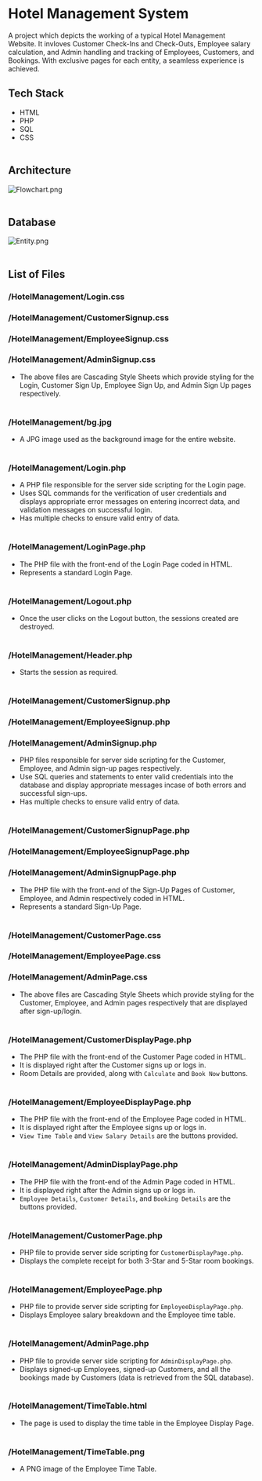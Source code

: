 # Hotel Management System
A project which depicts the working of a typical Hotel Management Website. It invloves Customer Check-Ins and Check-Outs, Employee salary calculation, and Admin handling and tracking of Employees, Customers, and Bookings. With exclusive pages for each entity, a seamless experience is achieved.

## Tech Stack
- HTML
- PHP
- SQL
- CSS
<br><br>

## Architecture
![Flowchart.png](https://www.dropbox.com/s/h2pi55d5eafdpwr/Flowchart.png?dl=0&raw=1)
<br><br>

## Database
![Entity.png](https://www.dropbox.com/s/fl78d1pt22ng6i4/Flowchart.png?dl=0&raw=1)
<br><br>

## List of Files
### /HotelManagement/Login.css
### /HotelManagement/CustomerSignup.css
### /HotelManagement/EmployeeSignup.css
### /HotelManagement/AdminSignup.css
- The above files are Cascading Style Sheets which provide styling for the Login, Customer Sign Up, Employee Sign Up, and Admin Sign Up pages respectively.
<br><br>

### /HotelManagement/bg.jpg
- A JPG image used as the background image for the entire website.
<br><br>

### /HotelManagement/Login.php
- A PHP file responsible for the server side scripting for the Login page.
- Uses SQL commands for the verification of user credentials and displays appropriate error messages on entering incorrect data, and validation messages on successful login.
- Has multiple checks to ensure valid entry of data.
<br><br>

### /HotelManagement/LoginPage.php
- The PHP file with the front-end of the Login Page coded in HTML.
- Represents a standard Login Page.
<br><br>

### /HotelManagement/Logout.php
- Once the user clicks on the Logout button, the sessions created are destroyed.
<br><br>

### /HotelManagement/Header.php
- Starts the session as required.
<br><br>

### /HotelManagement/CustomerSignup.php
### /HotelManagement/EmployeeSignup.php
### /HotelManagement/AdminSignup.php
- PHP files responsible for server side scripting for the Customer, Employee, and Admin sign-up pages respectively.
- Use SQL queries and statements to enter valid credentials into the database and display appropriate messages incase of both errors and successful sign-ups.
- Has multiple checks to ensure valid entry of data.
<br><br>

### /HotelManagement/CustomerSignupPage.php
### /HotelManagement/EmployeeSignupPage.php
### /HotelManagement/AdminSignupPage.php
- The PHP file with the front-end of the Sign-Up Pages of Customer, Employee, and Admin respectively coded in HTML.
- Represents a standard Sign-Up Page.
<br><br>

### /HotelManagement/CustomerPage.css
### /HotelManagement/EmployeePage.css
### /HotelManagement/AdminPage.css
- The above files are Cascading Style Sheets which provide styling for the Customer, Employee, and Admin pages respectively that are displayed after sign-up/login.
<br><br>

### /HotelManagement/CustomerDisplayPage.php
- The PHP file with the front-end of the Customer Page coded in HTML.
- It is displayed right after the Customer signs up or logs in.
- Room Details are provided, along with `Calculate` and `Book Now` buttons.
<br><br>

### /HotelManagement/EmployeeDisplayPage.php
- The PHP file with the front-end of the Employee Page coded in HTML.
- It is displayed right after the Employee signs up or logs in.
- `View Time Table` and `View Salary Details` are the buttons provided.
<br><br>

### /HotelManagement/AdminDisplayPage.php
- The PHP file with the front-end of the Admin Page coded in HTML.
- It is displayed right after the Admin signs up or logs in.
- `Employee Details`, `Customer Details`, and `Booking Details` are the buttons provided.
<br><br>

### /HotelManagement/CustomerPage.php
- PHP file to provide server side scripting for `CustomerDisplayPage.php`.
- Displays the complete receipt for both 3-Star and 5-Star room bookings.
<br><br>

### /HotelManagement/EmployeePage.php
- PHP file to provide server side scripting for `EmployeeDisplayPage.php`.
- Displays Employee salary breakdown and the Employee time table.
<br><br>

### /HotelManagement/AdminPage.php
- PHP file to provide server side scripting for `AdminDisplayPage.php`.
- Displays signed-up Employees, signed-up Customers, and all the bookings made by Customers (data is retrieved from the SQL database).
<br><br>

### /HotelManagement/TimeTable.html
- The page is used to display the time table in the Employee Display Page.
<br><br>

### /HotelManagement/TimeTable.png
- A PNG image of the Employee Time Table.
<br><br>








